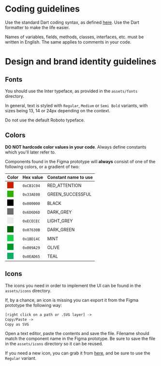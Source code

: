 # Coding guidelines

Use the standard Dart coding syntax, as defined [here](https://dart.dev/guides/language/effective-dart/style). Use the Dart formatter to make the life easier.

Names of variables, fields, methods, classes, interfaces, etc. must be written in English. The same applies to comments in your code.

# Design and brand identity guidelines
## Fonts
You should use the Inter typeface, as provided in the `assets/fonts` directory.

In general, text is styled with `Regular`, `Medium` or `Semi Bold` variants, with sizes being 13, 14 or 24px depending on the context.

Do not use the default Roboto typeface.

## Colors
**DO NOT hardcode color values in your code**. Always define constants which you'll later refer to.

Components found in the Figma prototype will **always** consist of one of the following colors, or a gradient of two:

| Color | Hex value | Constant name to use |
| -- | -- | -- |
| ![red](img/attention.png) | `0xCB1C04 ` | RED_ATTENTION |
| ![green_success](img/success.png) | `0x33AE08` | GREEN_SUCCESSFUL |
| ![black](img/jet_black.png) | `0x000000` | BLACK |
| ![dark_grey](img/dark_grey.png) | `0x6D6D6D` | DARK_GREY |
| ![light_grey](img/light_grey.png) | `0xECECEC` | LIGHT_GREY |
| ![dark_green](img/dark_green.png) | `0x07630B` | DARK_GREEN |
| ![mint](img/mint.png) | `0x1BD14C ` | MINT |
| ![olive](img/olive.png) | `0x009A29` | OLIVE |
| ![teal](img/teal.png) | `0x0EAD65` | TEAL |

## Icons
The icons you need in order to implement the UI can be found in the `assets/icons` directory.

If, by a chance, an icon is missing you can export it from the Figma prototype the following way:
```
[right click on a path or .SVG layer] ->
Copy/Paste ->
Copy as SVG
```
Open a text editor, paste the contents and save the file. Filename should match the component name in the Figma prototype. Be sure to save the file in the `assets/icons` directory so it can be reused.

If you need a new icon, you can grab it from [here](https://www.figma.com/file/yD2aaGo0TfruBPmWivRkzR/Phosphor-Icons-Community?node-id=3819:4526), and be sure to use the `Regular` variant.